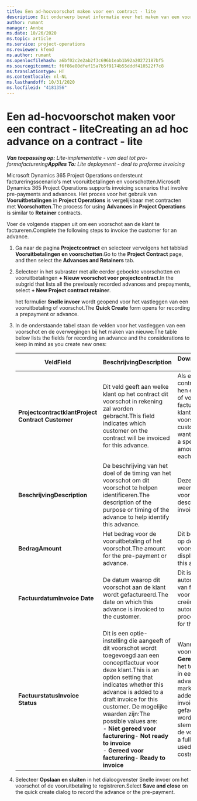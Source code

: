 ```yaml
---
title: Een ad-hocvoorschot maken voor een contract - lite
description: Dit onderwerp bevat informatie over het maken van een voorschot op een contract als dat nodig is.
author: rumant
manager: Annbe
ms.date: 10/26/2020
ms.topic: article
ms.service: project-operations
ms.reviewer: kfend
ms.author: rumant
ms.openlocfilehash: a6bf02c2e2ab2f3c696b1eab1b92a20272187bf5
ms.sourcegitcommit: f6f86e80dfef15a7b5f9174b55dddf410522f7c8
ms.translationtype: HT
ms.contentlocale: nl-NL
ms.lasthandoff: 10/31/2020
ms.locfileid: "4181356"
---
```

# <a name="creating-an-ad-hoc-advance-on-a-contract---lite"></a><span data-ttu-id="e59cd-103">Een ad-hocvoorschot maken voor een contract - lite</span><span class="sxs-lookup"><span data-stu-id="e59cd-103">Creating an ad hoc advance on a contract - lite</span></span>

<span data-ttu-id="e59cd-104">_**Van toepassing op:** Lite-implementatie - van deal tot pro-formafacturering_</span><span class="sxs-lookup"><span data-stu-id="e59cd-104">_**Applies To:** Lite deployment - deal to proforma invoicing_</span></span>

<span data-ttu-id="e59cd-105">Microsoft Dynamics 365 Project Operations ondersteunt factureringsscenario's met vooruitbetalingen en voorschotten.</span><span class="sxs-lookup"><span data-stu-id="e59cd-105">Microsoft Dynamics 365 Project Operations supports invoicing scenarios that involve pre-payments and advances.</span></span> <span data-ttu-id="e59cd-106">Het proces voor het gebruik van **Vooruitbetalingen** in **Project Operations** is vergelijkbaar met contracten met **Voorschotten**.</span><span class="sxs-lookup"><span data-stu-id="e59cd-106">The process for using **Advances** in **Project Operations** is similar to **Retainer** contracts.</span></span> 

<span data-ttu-id="e59cd-107">Voer de volgende stappen uit om een voorschot aan de klant te factureren.</span><span class="sxs-lookup"><span data-stu-id="e59cd-107">Complete the following steps to invoice the customer for an advance.</span></span>

1. <span data-ttu-id="e59cd-108">Ga naar de pagina **Projectcontract** en selecteer vervolgens het tabblad **Vooruitbetalingen en voorschotten**.</span><span class="sxs-lookup"><span data-stu-id="e59cd-108">Go to the **Project Contract** page, and then select the **Advances and Retainers** tab.</span></span>
2. <span data-ttu-id="e59cd-109">Selecteer in het subraster met alle eerder geboekte voorschotten en vooruitbetalingen **+ Nieuw voorschot voor projectcontract**.</span><span class="sxs-lookup"><span data-stu-id="e59cd-109">In the subgrid that lists all the previously recorded advances and prepayments, select **+ New Project contract retainer**.</span></span> 

    <span data-ttu-id="e59cd-110">het formulier **Snelle invoer** wordt geopend voor het vastleggen van een vooruitbetaling of voorschot.</span><span class="sxs-lookup"><span data-stu-id="e59cd-110">The **Quick Create** form opens for recording a prepayment or advance.</span></span>
    
3. <span data-ttu-id="e59cd-111">In de onderstaande tabel staan de velden voor het vastleggen van een voorschot en de overwegingen bij het maken van nieuwe:</span><span class="sxs-lookup"><span data-stu-id="e59cd-111">The table below lists the fields for recording an advance and the considerations to keep in mind as you create new ones:</span></span>

    | <span data-ttu-id="e59cd-112">Veld</span><span class="sxs-lookup"><span data-stu-id="e59cd-112">Field</span></span> | <span data-ttu-id="e59cd-113">Beschrijving</span><span class="sxs-lookup"><span data-stu-id="e59cd-113">Description</span></span> | <span data-ttu-id="e59cd-114">Downstreamimpact</span><span class="sxs-lookup"><span data-stu-id="e59cd-114">Downstream impact</span></span> |
    | --- | --- | --- |
    | <span data-ttu-id="e59cd-115">**Projectcontractklant**</span><span class="sxs-lookup"><span data-stu-id="e59cd-115">**Project Contract Customer**</span></span> | <span data-ttu-id="e59cd-116">Dit veld geeft aan welke klant op het contract dit voorschot in rekening zal worden gebracht.</span><span class="sxs-lookup"><span data-stu-id="e59cd-116">This field indicates which customer on the contract will be invoiced for this advance.</span></span> | <span data-ttu-id="e59cd-117">Als er meerdere klanten in het contract staan en u aan elk van hen een specifiek vooruitbetaling of voorschotbedrag wilt factureren, maakt u voor elke klant afzonderlijk een voorschot.</span><span class="sxs-lookup"><span data-stu-id="e59cd-117">If you have multiple customers on the contract and want to invoice each of them for a specific retainer or advance amount, create an advance for each customer individually.</span></span> |
    | <span data-ttu-id="e59cd-118">**Beschrijving**</span><span class="sxs-lookup"><span data-stu-id="e59cd-118">**Description**</span></span> | <span data-ttu-id="e59cd-119">De beschrijving van het doel of de timing van het voorschot om dit voorschot te helpen identificeren.</span><span class="sxs-lookup"><span data-stu-id="e59cd-119">The description of the purpose or timing of the advance to help identify this advance.</span></span> | <span data-ttu-id="e59cd-120">Deze omschrijving wordt weergegeven op de factuurregel voor dit voorschot.</span><span class="sxs-lookup"><span data-stu-id="e59cd-120">This description is displayed on the invoice line for this advance.</span></span> |
    | <span data-ttu-id="e59cd-121">**Bedrag**</span><span class="sxs-lookup"><span data-stu-id="e59cd-121">**Amount**</span></span> | <span data-ttu-id="e59cd-122">Het bedrag voor de vooruitbetaling of het voorschot.</span><span class="sxs-lookup"><span data-stu-id="e59cd-122">The amount for the pre-payment or advance.</span></span> | <span data-ttu-id="e59cd-123">Dit bedrag wordt weergegeven op de factuurregel voor dit voorschot.</span><span class="sxs-lookup"><span data-stu-id="e59cd-123">This amount is displayed on the invoice line for this advance.</span></span> |
    | <span data-ttu-id="e59cd-124">**Factuurdatum**</span><span class="sxs-lookup"><span data-stu-id="e59cd-124">**Invoice Date**</span></span> | <span data-ttu-id="e59cd-125">De datum waarop dit voorschot aan de klant wordt gefactureerd.</span><span class="sxs-lookup"><span data-stu-id="e59cd-125">The date on which this advance is invoiced to the customer.</span></span> | <span data-ttu-id="e59cd-126">Dit is de datum voor het automatische aanmaakproces van facturen om een factuurregel voor dit voorschot te creëren.</span><span class="sxs-lookup"><span data-stu-id="e59cd-126">This is the date for the automated invoice creation process to create an invoice line for this advance.</span></span> |
    | <span data-ttu-id="e59cd-127">**Factuurstatus**</span><span class="sxs-lookup"><span data-stu-id="e59cd-127">**Invoice Status**</span></span> | <span data-ttu-id="e59cd-128">Dit is een optie-instelling die aangeeft of dit voorschot wordt toegevoegd aan een conceptfactuur voor deze klant.</span><span class="sxs-lookup"><span data-stu-id="e59cd-128">This is an option setting that indicates whether this advance is added to a draft invoice for this customer.</span></span> <span data-ttu-id="e59cd-129">De mogelijke waarden zijn:</span><span class="sxs-lookup"><span data-stu-id="e59cd-129">The possible values are:</span></span></br><span data-ttu-id="e59cd-130">- **Niet gereed voor facturering**</span><span class="sxs-lookup"><span data-stu-id="e59cd-130">- **Not ready to invoice**</span></span></br><span data-ttu-id="e59cd-131">- **Gereed voor facturering**</span><span class="sxs-lookup"><span data-stu-id="e59cd-131">- **Ready to invoice**</span></span> | <span data-ttu-id="e59cd-132">Wanneer een voorschot of vooruitbetaling is gemarkeerd als **Gereed voor facturering**, wordt het toegevoegd als een regeltijd in een conceptfactuur.</span><span class="sxs-lookup"><span data-stu-id="e59cd-132">When an advance or pre-payment is marked as **Ready to invoice**, it is added as a line time on a draft invoice.</span></span> <span data-ttu-id="e59cd-133">Alleen een volledig gefactureerd voorschot kan worden gebruikt om af te stemmen met projectkosten voor de volgende factuurperiode.</span><span class="sxs-lookup"><span data-stu-id="e59cd-133">Only a fully invoiced advance can be used to reconcile against project costs for the next invoice period.</span></span> |

4. <span data-ttu-id="e59cd-134">Selecteer **Opslaan en sluiten** in het dialoogvenster Snelle invoer om het voorschot of de vooruitbetaling te registreren.</span><span class="sxs-lookup"><span data-stu-id="e59cd-134">Select **Save and close** on the quick create dialog to record the advance or the pre-payment.</span></span>
